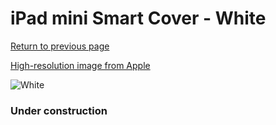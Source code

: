 # iPad mini Smart Cover - White

[Return to previous page](/ipad_mini)

[High-resolution image from Apple](https://store.storeimages.cdn-apple.com/8756/as-images.apple.com/is/MGNK2?wid=4500&hei=4500&fmt=png)

<div style="width: 384px"><img src="/everysource/MGNK2.png" alt="White"></div>

### Under construction
